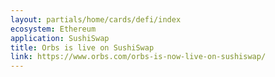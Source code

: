 ```yaml
---
layout: partials/home/cards/defi/index
ecosystem: Ethereum
application: SushiSwap
title: Orbs is live on SushiSwap
link: https://www.orbs.com/orbs-is-now-live-on-sushiswap/
---
```

